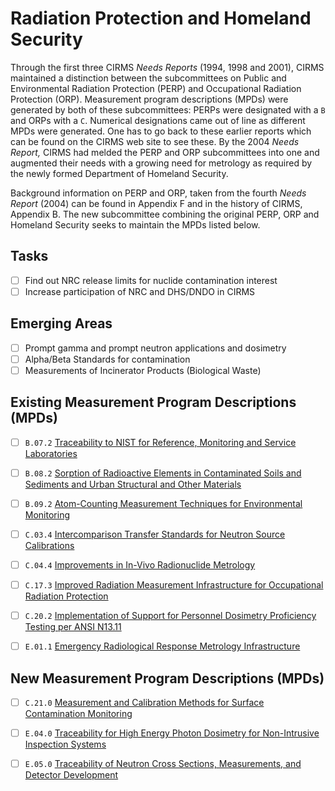 # Radiation Protection and Homeland Security

Through the first three CIRMS *Needs Reports* (1994, 1998 and 2001), CIRMS
maintained a distinction between the subcommittees on Public and Environmental
Radiation Protection (PERP) and Occupational Radiation Protection (ORP).
Measurement program descriptions (MPDs) were generated by both of these
subcommittees: PERPs were designated with a `B` and ORPs with a `C`. Numerical
designations came out of line as different MPDs were generated. One has to go
back to these earlier reports which can be found on the CIRMS web site to see
these. By the 2004 *Needs Report,* CIRMS had melded the PERP and ORP
subcommittees into one and augmented their needs with a growing need for
metrology as required by the newly formed Department of Homeland Security.

Background information on PERP and ORP, taken from the fourth *Needs Report*
(2004) can be found in Appendix F and in the history of CIRMS, Appendix B. The
new subcommittee combining the original PERP, ORP and Homeland Security seeks to
maintain the MPDs listed below.

## Tasks

- [ ] Find out NRC release limits for nuclide contamination interest
- [ ] Increase participation of NRC and DHS/DNDO in CIRMS

## Emerging Areas

- [ ] Prompt gamma and prompt neutron applications and dosimetry
- [ ] Alpha/Beta Standards for contamination
- [ ] Measurements of Incinerator Products (Biological Waste)

## Existing Measurement Program Descriptions (MPDs)

- [ ] `B.07.2` [Traceability to NIST for Reference, Monitoring and Service Laboratories](./B.07.2-traceability-labs.md)

- [ ] `B.08.2` [Sorption of Radioactive Elements in Contaminated Soils and Sediments and Urban Structural and Other Materials]()

- [ ] `B.09.2` [Atom-Counting Measurement Techniques for Environmental Monitoring]()

- [ ] `C.03.4` [Intercomparison Transfer Standards for Neutron Source Calibrations]()

- [ ] `C.04.4` [Improvements in In-Vivo Radionuclide Metrology]()

- [ ] `C.17.3` [Improved Radiation Measurement Infrastructure for Occupational Radiation Protection]()

- [ ] `C.20.2` [Implementation of Support for Personnel Dosimetry Proficiency Testing per ANSI N13.11]()

- [ ] `E.01.1` [Emergency Radiological Response Metrology Infrastructure]()

## New Measurement Program Descriptions (MPDs)

- [ ] `C.21.0` [Measurement and Calibration Methods for Surface Contamination Monitoring]()

- [ ] `E.04.0` [Traceability for High Energy Photon Dosimetry for Non-Intrusive Inspection Systems]()

- [ ] `E.05.0` [Traceability of Neutron Cross Sections, Measurements, and Detector Development]()
